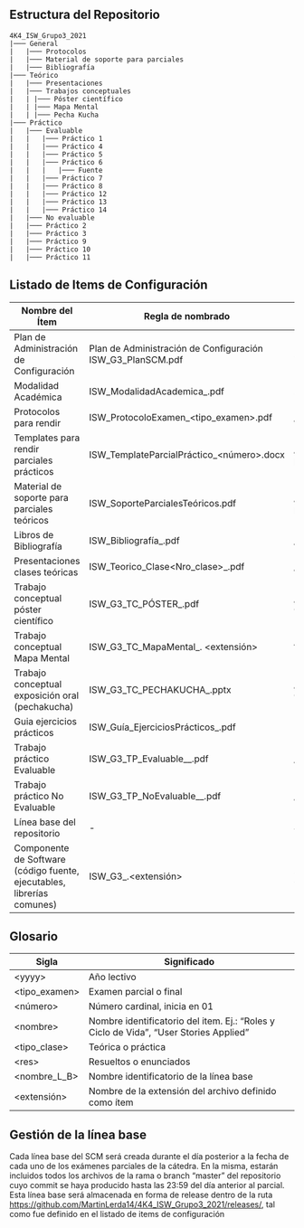 ## Estructura del Repositorio

```
4K4_ISW_Grupo3_2021
|─── General
|	|─── Protocolos
|	|─── Material de soporte para parciales
|	|─── Bibliografía
|─── Teórico
|	|─── Presentaciones
|	|─── Trabajos conceptuales
|	| |─── Póster científico
|	| |─── Mapa Mental
|	| |─── Pecha Kucha
|─── Práctico
|	|─── Evaluable
|	|	|─── Práctico 1
|	|	|─── Práctico 4
|	|	|─── Práctico 5
|	|	|─── Práctico 6
|	|	|	|─── Fuente
|	|	|─── Práctico 7
|	|	|─── Práctico 8
|	|	|─── Práctico 12
|	|	|─── Práctico 13
|	|	|─── Práctico 14
|	|─── No evaluable
|	|─── Práctico 2
|	|─── Práctico 3
|	|─── Práctico 9
|	|─── Práctico 10
|	|─── Práctico 11
```
## Listado de Items de Configuración

| Nombre del Ítem | Regla de nombrado | Ubicación física | 
| --- | --- | --- |
Plan de Administración de Configuración | Plan de Administración de Configuración	ISW_G3_PlanSCM.pdf	| ./ISW_G3_PlanSCM.pdf
Modalidad Académica | ISW_ModalidadAcademica_<yyyy>.pdf | ./ISW_ModalidadAcademica_2021.pdf
Protocolos para rendir | ISW_ProtocoloExamen_<tipo_examen>.pdf | /General/Protocolos/
Templates	para	rendir parciales prácticos | ISW_TemplateParcialPráctico_<número>.docx | /General/Material de soporte para parciales/
Material de soporte para parciales teóricos | ISW_SoporteParcialesTeóricos.pdf | /General/Material de soporte para parciales/
Libros de Bibliografía | ISW_Bibliografía_<nombre>.pdf | /General/Bibliografia/
Presentaciones clases teóricas | ISW_Teorico_Clase<Nro_clase>_<nombre>.pdf | /Teorico/Presentaciones/
Trabajo conceptual póster científico | ISW_G3_TC_PÓSTER_<nombre>.pdf | /Teorico/Trabajos Conceptuales/Poster Cientifico/
Trabajo conceptual Mapa Mental | ISW_G3_TC_MapaMental_<nombre>. <extensión> | /Teorico/Trabajos Conceptuales/Mapa Mental/
Trabajo	conceptual exposición	oral (pechakucha) | ISW_G3_TC_PECHAKUCHA_<nombre>.pptx | /Teorico/Trabajos Conceptuales/Pecha Kucha/
Guia ejercicios prácticos | ISW_Guía_EjerciciosPrácticos_<res>.pdf | -
Trabajo práctico Evaluable | ISW_G3_TP_Evaluable_<numero>_<nombre>.pdf | /Practico/Evaluable/
Trabajo práctico No Evaluable | ISW_G3_TP_NoEvaluable_<numero>_<nombre>.pdf | /Practico/No Evaluable/
Línea base del repositorio | - | 4K4_ISW_Grupo3_2021/releases
Componente de Software (código	fuente, ejecutables, librerías comunes) | ISW_G3_<nombre>.<extensión> | ./Practico/Evaluable/Practico 6/Fuente
 
 ## Glosario

| Sigla | Significado | 
| --- | --- |
\<yyyy> | Año lectivo |
\<tipo_examen> | Examen parcial o final |
\<número> | Número cardinal, inicia en 01
\<nombre> | Nombre identificatorio del item. Ej.: “Roles y Ciclo de Vida”, “User Stories Applied”
\<tipo_clase> | Teórica o práctica
\<res> | Resueltos o enunciados
\<nombre_L_B> |	Nombre identificatorio de la línea base
\<extensión> |	Nombre de la extensión del archivo definido como ítem

## Gestión de la línea base
Cada línea base del SCM será creada durante el día posterior a la fecha de cada uno de los exámenes parciales de la cátedra. En la misma, estarán incluidos todos los archivos de la rama o branch “master” del repositorio cuyo commit se haya producido hasta las 23:59 del día anterior al parcial.
Esta línea base será almacenada en forma de release dentro de la ruta https://github.com/MartinLerda14/4K4_ISW_Grupo3_2021/releases/, tal como fue definido en el listado de items de configuración
